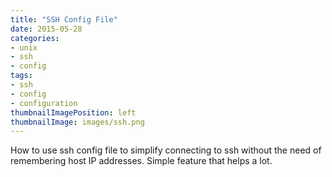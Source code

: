 ```yaml
---
title: "SSH Config File"
date: 2015-05-28
categories:
- unix
- ssh
- config
tags:
- ssh
- config
- configuration
thumbnailImagePosition: left
thumbnailImage: images/ssh.png
---
```

How to use ssh config file to simplify connecting to ssh without the need of remembering host IP addresses. Simple feature that helps a lot. 
<!--more-->
